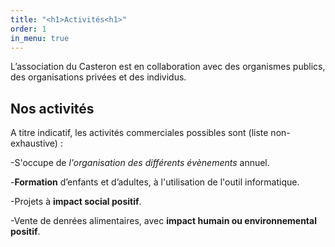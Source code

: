 ```yaml
---
title: "<h1>Activités<h1>"
order: 1
in_menu: true
---
```

L’association du Casteron est en collaboration avec des organismes publics, des organisations privées et des individus.

## Nos activités

A titre indicatif, les activités commerciales possibles sont (liste non-exhaustive) :

-S'occupe de *l'organisation des différents évènements* annuel.

-**Formation** d’enfants et d’adultes, à l'utilisation de l'outil informatique.

-Projets à **impact social positif**.

-Vente de denrées alimentaires, avec **impact humain ou environnemental positif**. 